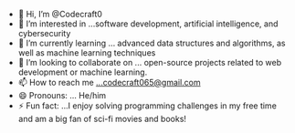 - 👋 Hi, I’m @Codecraft0
- 👀 I’m interested in ...software development, artificial intelligence, and cybersecurity
- 🌱 I’m currently learning ... advanced data structures and algorithms, as well as machine learning techniques
- 💞️ I’m looking to collaborate on ... open-source projects related to web development or machine learning.
- 📫 How to reach me ...codecraft065@gmail.com
- 😄 Pronouns: ... He/him
- ⚡ Fun fact: ...I enjoy solving programming challenges in my free time and am a big fan of sci-fi movies and books!

<!---
Codecraft0/Codecraft0 is a ✨ special ✨ repository because its `README.md` (this file) appears on your GitHub profile.
You can click the Preview link to take a look at your changes.
--->
